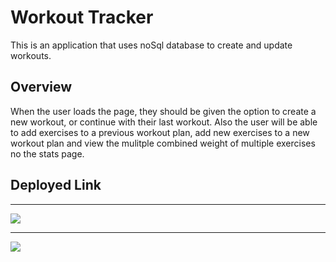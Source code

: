 # Workout Tracker

This is an application that uses noSql database to create and update workouts.

## Overview

When the user loads the page, they should be given the option to create a new workout, or continue with their last workout. Also the user will be able to add exercises to a previous workout plan, add new exercises to a new workout plan and view the mulitple combined weight of multiple exercises no the stats page.

## Deployed Link



___

<img src="public/assets/image/1.png">

___

<img src="public/assets/image/1.png">
